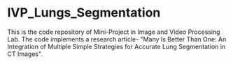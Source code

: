 # IVP_Lungs_Segmentation
This is the code repository of Mini-Project in Image and Video Processing Lab. The code implements a research article- "Many Is Better Than One: An Integration of Multiple Simple Strategies for Accurate Lung Segmentation in CT Images".

